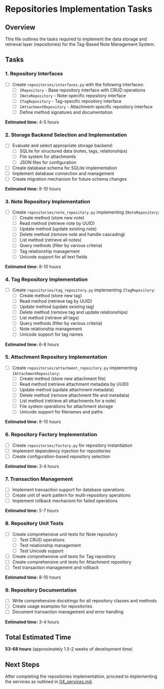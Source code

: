 # Repositories Implementation Tasks

## Overview
This file outlines the tasks required to implement the data storage and retrieval layer (repositories) for the Tag-Based Note Management System.

## Tasks

### 1. Repository Interfaces
- [ ] Create `repositories/interfaces.py` with the following interfaces:
  - [ ] `IRepository` - Base repository interface with CRUD operations
  - [ ] `INoteRepository` - Note-specific repository interface
  - [ ] `ITagRepository` - Tag-specific repository interface
  - [ ] `IAttachmentRepository` - Attachment-specific repository interface
  - [ ] Define method signatures and documentation

**Estimated time:** 4-5 hours

### 2. Storage Backend Selection and Implementation
- [ ] Evaluate and select appropriate storage backend:
  - [ ] SQLite for structured data (notes, tags, relationships)
  - [ ] File system for attachments
  - [ ] JSON files for configuration
- [ ] Create database schema for SQLite implementation
- [ ] Implement database connection and management
- [ ] Create migration mechanism for future schema changes

**Estimated time:** 8-10 hours

### 3. Note Repository Implementation
- [ ] Create `repositories/note_repository.py` implementing `INoteRepository`:
  - [ ] Create method (store new note)
  - [ ] Read method (retrieve note by UUID)
  - [ ] Update method (update existing note)
  - [ ] Delete method (remove note and handle cascading)
  - [ ] List method (retrieve all notes)
  - [ ] Query methods (filter by various criteria)
  - [ ] Tag relationship management
  - [ ] Unicode support for all text fields

**Estimated time:** 8-10 hours

### 4. Tag Repository Implementation
- [ ] Create `repositories/tag_repository.py` implementing `ITagRepository`:
  - [ ] Create method (store new tag)
  - [ ] Read method (retrieve tag by UUID)
  - [ ] Update method (update existing tag)
  - [ ] Delete method (remove tag and update relationships)
  - [ ] List method (retrieve all tags)
  - [ ] Query methods (filter by various criteria)
  - [ ] Note relationship management
  - [ ] Unicode support for tag names

**Estimated time:** 6-8 hours

### 5. Attachment Repository Implementation
- [ ] Create `repositories/attachment_repository.py` implementing `IAttachmentRepository`:
  - [ ] Create method (store new attachment file)
  - [ ] Read method (retrieve attachment metadata by UUID)
  - [ ] Update method (update attachment metadata)
  - [ ] Delete method (remove attachment file and metadata)
  - [ ] List method (retrieve all attachments for a note)
  - [ ] File system operations for attachment storage
  - [ ] Unicode support for filenames and paths

**Estimated time:** 8-10 hours

### 6. Repository Factory Implementation
- [ ] Create `repositories/factory.py` for repository instantiation
- [ ] Implement dependency injection for repositories
- [ ] Create configuration-based repository selection

**Estimated time:** 3-4 hours

### 7. Transaction Management
- [ ] Implement transaction support for database operations
- [ ] Create unit of work pattern for multi-repository operations
- [ ] Implement rollback mechanism for failed operations

**Estimated time:** 5-7 hours

### 8. Repository Unit Tests
- [ ] Create comprehensive unit tests for Note repository
  - [ ] Test CRUD operations
  - [ ] Test relationship management
  - [ ] Test Unicode support
- [ ] Create comprehensive unit tests for Tag repository
- [ ] Create comprehensive unit tests for Attachment repository
- [ ] Test transaction management and rollback

**Estimated time:** 8-10 hours

### 9. Repository Documentation
- [ ] Write comprehensive docstrings for all repository classes and methods
- [ ] Create usage examples for repositories
- [ ] Document transaction management and error handling

**Estimated time:** 3-4 hours

## Total Estimated Time
**53-68 hours** (approximately 1.5-2 weeks of development time)

## Next Steps
After completing the repositories implementation, proceed to implementing the services as outlined in [04_services.md](04_services.md).
